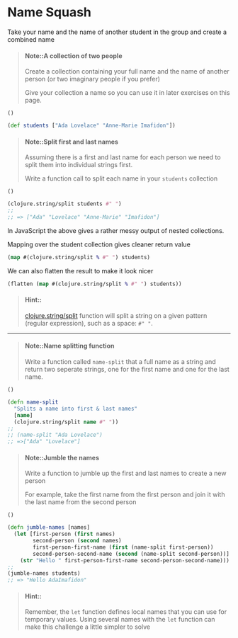 # Name Squash


Take your name and the name of another student in the group and create a combined name

> #### Note::A collection of two people
> Create a collection containing your full name and the name of another person (or two imaginary people if you prefer)
>
> Give your collection a name so you can use it in later exercises on this page.
```eval-clojure
()
```

<!--sec data-title="Reveal answer..." data-id="answer001" data-collapse=true ces-->

```clojure
(def students ["Ada Lovelace" "Anne-Marie Imafidon"])
```

<!--endsec-->

> #### Note::Split first and last names
> Assuming there is a first and last name for each person we need to split them into individual strings first.
>
> Write a function call to split each name in your `students` collection
```eval-clojure
()
```

<!--sec data-title="Reveal answer..." data-id="answer002" data-collapse=true ces-->

```clojure
(clojure.string/split students #" ")
;;
;; => ["Ada" "Lovelace" "Anne-Marie" "Imafidon"]
```

In JavaScript the above gives a rather messy output of nested collections.

Mapping over the student collection gives cleaner return value

```clojure
(map #(clojure.string/split % #" ") students)
```

We can also flatten the result to make it look nicer

```clojure
(flatten (map #(clojure.string/split % #" ") students))
```

<!--endsec-->



> #### Hint::
> [clojure.string/split](https://clojuredocs.org/clojure.string/split) function will split a string on a given pattern (regular expression), such as a space: `#" "`.

------------------------------------------

> #### Note::Name splitting function
> Write a function called `name-split` that a full name as a string and return two seperate strings, one for the first name and one for the last name.
```eval-clojure
()
```

<!--sec data-title="Reveal answer..." data-id="answer003" data-collapse=true ces-->

```clojure
(defn name-split
  "Splits a name into first & last names"
  [name]
  (clojure.string/split name #" "))
;;
;; (name-split "Ada Lovelace")
;; =>["Ada" "Lovelace"]
```

<!--endsec-->


> #### Note::Jumble the names
> Write a function to jumble up the first and last names to create a new person
>
> For example, take the first name from the first person and join it with the last name from the second person
```eval-clojure
()
```

<!--sec data-title="Reveal answer..." data-id="answer004" data-collapse=true ces-->

```clojure
(defn jumble-names [names]
  (let [first-person (first names)
        second-person (second names)
        first-person-first-name (first (name-split first-person))
        second-person-second-name (second (name-split second-person))]
    (str "Hello " first-person-first-name second-person-second-name)))
;;
(jumble-names students)
;; => "Hello AdaImafidon"
```

<!--endsec-->

> #### Hint::
> Remember, the `let` function defines local names that you can use for temporary values.
> Using several names with the `let` function can make this challenge a little simpler to solve
